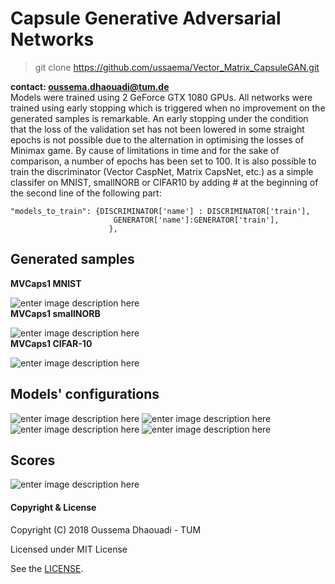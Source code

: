# Capsule Generative Adversarial Networks
> git clone https://github.com/ussaema/Vector_Matrix_CapsuleGAN.git

**contact: oussema.dhaouadi@tum.de**  
Models were trained using 2 GeForce GTX 1080 GPUs. All networks were trained using early stopping which is triggered when no improvement on the generated samples is remarkable.
An early stopping under the condition that the loss of the validation set has not been lowered in some straight epochs is not possible due to the alternation in optimising the losses of Minimax game. By cause of limitations in time and for the sake of comparison, a number of epochs has been set to 100.
It is also possible to train the discriminator (Vector CaspNet, Matrix CapsNet, etc.) as a simple classifer on MNIST, smallNORB or CIFAR10 by adding # at the beginning of the second line of the following part:
 
    "models_to_train": {DISCRIMINATOR['name'] : DISCRIMINATOR['train'],
                           GENERATOR['name']:GENERATOR['train'], 
                          },


## Generated samples
**MVCaps1 MNIST** <br />

![enter image description here](https://github.com/ussaema/Vector_Matrix_CapsuleGAN/blob/master/imgs/MVCaps1_MNIST_epoch99.png?raw=true)
<br />
**MVCaps1 smallNORB**<br />

![enter image description here](https://github.com/ussaema/Vector_Matrix_CapsuleGAN/blob/master/imgs/MVCaps1_smallNORB_epoch99.png?raw=true)<br />
**MVCaps1 CIFAR-10**<br />

![enter image description here](https://github.com/ussaema/Vector_Matrix_CapsuleGAN/blob/master/imgs/MVCaps1_CIFAR10_epoch99.png?raw=true)
<br />
## Models' configurations
![enter image description here](https://github.com/ussaema/Vector_Matrix_CapsuleGAN/blob/master/imgs/gen_archi.png?raw=true)
![enter image description here](https://github.com/ussaema/Vector_Matrix_CapsuleGAN/blob/master/imgs/disc_archi_dcgan_wgan.png?raw=true)
![enter image description here](https://github.com/ussaema/Vector_Matrix_CapsuleGAN/blob/master/imgs/disc_archi_mcapsgan.png?raw=true)
![enter image description here](https://github.com/ussaema/Vector_Matrix_CapsuleGAN/blob/master/imgs/disc_archi_vcapsgan.png?raw=true)
## Scores
![enter image description here](https://github.com/ussaema/Vector_Matrix_CapsuleGAN/blob/master/imgs/scores.png?raw=true)

#### Copyright & License

Copyright (C) 2018 Oussema Dhaouadi - TUM

Licensed under MIT License

See the  [LICENSE](https://github.com/ussaema/Vector_Matrix_CapsuleGAN/blob/master/LICENSE).
